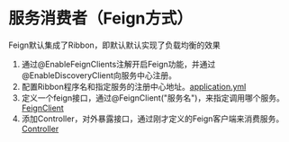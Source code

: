 # 服务消费者（Feign方式）
Feign默认集成了Ribbon，即默认默认实现了负载均衡的效果
1. 通过@EnableFeignClients注解开启Feign功能，并通过@EnableDiscoveryClient向服务中心注册。
2. 配置Ribbon程序名和指定服务的注册中心地址。[application.yml](https://github.com/zhuzilou/spring-cloud-learn/blob/master/spring-cloud-feign/src/main/resources/application.yml)
3. 定义一个feign接口，通过@FeignClient("服务名")，来指定调用哪个服务。[FeignClient](https://github.com/zhuzilou/spring-cloud-learn/blob/master/spring-cloud-feign/src/main/java/com/dxinfor/common/springcloudfeign/service/ScheduleServiceHi.java)
4. 添加Controller，对外暴露接口，通过刚才定义的Feign客户端来消费服务。[Controller](https://github.com/zhuzilou/spring-cloud-learn/blob/master/spring-cloud-feign/src/main/java/com/dxinfor/common/springcloudfeign/controller/HiController.java)